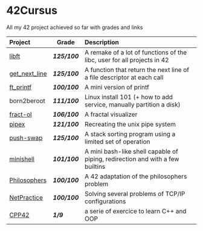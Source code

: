 # 42Cursus
All my 42 project achieved so far with grades and links

| Project | Grade | Description |
| :-- | --- | :-- |
| [libft](https://github.com/AntoineLemarchand/libft)|***125/100***|A remake of a lot of functions of the libc, user for all projects in 42|
| [get\_next\_line](https://github.com/AntoineLemarchand/get_next_line)|***125/100***|A function that return the next line of a file descriptor at each call|
| [ft\_printf](https://github.com/AntoineLemarchand/ft_printf)|***100/100***|A mini version of printf|
| born2beroot|***111/100***|Linux install 101 (+ how to add service, manually partition a disk)|
| [fract-ol](https://github.com/AntoineLemarchand/fract-ol)|***106/100***|A fractal visualizer|
| [pipex](https://github.com/AntoineLemarchand/pipex)|***121/100***|Recreating the unix pipe system|
| [push-swap](https://github.com/AntoineLemarchand/push-swap)|***125/100***|A stack sorting program using a limited set of operation|
| [minishell](https://github.com/AntoineLemarchand/Minishell)|***101/100***|A mini bash-like shell capable of piping, redirection and with a few builtins|
| [Philosophers](https://github.com/AntoineLemarchand/philosophers)|***100/100***|A 42 adaptation of the philosophers problem|
| [NetPractice](https://github.com/AntoineLemarchand/NetPractice)|***100/100***|Solving several problems of TCP/IP configurations|
| [CPP42](https://github.com/AntoineLemarchand/cpp42)|***1/9***|a serie of exercice to learn C++ and OOP|

